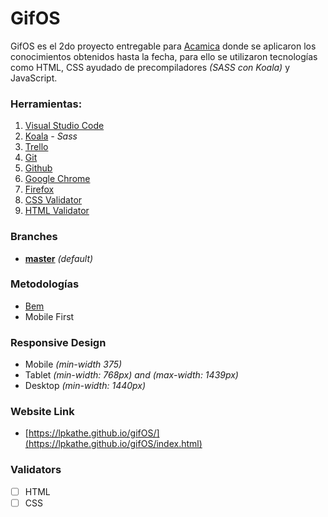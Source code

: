 # GifOS
GifOS es el 2do proyecto entregable para [Acamica](https://www.acamica.com/) donde se aplicaron los conocimientos obtenidos hasta la fecha, para ello se utilizaron tecnologías como HTML, CSS ayudado de precompiladores *(SASS con Koala)* y JavaScript.


### Herramientas:
1. [Visual Studio Code](https://code.visualstudio.com/)
2. [Koala](http://koala-app.com/) *- Sass*
3. [Trello](https://trello.com/)
4. [Git](https://git-scm.com/)
5. [Github](https://github.com/)
6. [Google Chrome](https://www.google.com/intl/es/chrome/)
7. [Firefox](https://www.mozilla.org/es-ES/firefox/new/)
8. [CSS Validator](https://jigsaw.w3.org/css-validator/)
9. [HTML Validator](https://validator.w3.org/) 

### Branches
* **[master](https://github.com/lpkathe/gifOS/tree/master)** *(default)*

### Metodologías
* [Bem](http://getbem.com/introduction/)
* Mobile First

### Responsive Design
* Mobile *(min-width 375)*
* Tablet *(min-width: 768px) and (max-width: 1439px)*
* Desktop *(min-width: 1440px)*

### Website Link
 * [https://lpkathe.github.io/gifOS/](https://lpkathe.github.io/gifOS/index.html)

### Validators
 - [ ] HTML 
 - [ ] CSS  